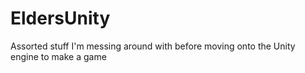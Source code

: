 # EldersUnity
Assorted stuff I'm messing around with before moving onto the Unity engine to make a game
